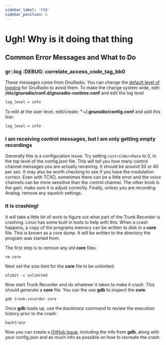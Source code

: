 ```yaml
---
sidebar_label: 'FAQ'
sidebar_position: 6
---
```


# Ugh! Why is it doing that thing

## Common Error Messages and What to Do

### gr::log :DEBUG: correlate_access_code_tag_bb0

These messages come from GnuRadio. You can change the [default level of logging](https://wiki.gnuradio.org/index.php/Logging) for GnuRadio to avoid them. To make the change system wide, edit: **/etc/gnuradio/conf.d/gnuradio-runtime.conf** and edit the log level

```bash
log_level = info 
```


To edit at the user level, edit/create: **"~/.gnuradio/config.conf** and add this line:

```bash
log_level = info 
```

### I am receiving control messages, but I am only getting empty recordings

Generally this is a configuration issue. Try setting `controlWarnRate` to 0, in the top level of the config.json file. This will tell you how many control channel messages you are actually receiving. It should be around 30 or 40 per sec. It may also be worth checking to see if you have the modulation correct. Even with TCXO, sometimes there can be a little error and the voice channels can be more sensitive than the control channel. The other knob is the gain, make sure it is adjust correctly. Finally, unless you are recording Analog, remove any squelch settings.

### It is crashing!

It will take a little bit of work to figure out what part of the Trunk Recorder is crashing. Linux has some built in tools to help with this. When a crash happens, a copy of the programs memory can be written to disk in a **core** file. This is known as a core dump. It will be written to the directory the program was started from.

The first step is to remove any old **core** files:

`rm core`

Next set the size limit for the **core** file to be unlimited:

`ulimit -c unlimited`

Now start Trunk Recorder and do whatever it takes to make it crash. This should generate a **core** file. You can the use **gdb** to inspect the **core**:

`gdb trunk-recorder core`

Once **gdb** loads up, use the *backtrace* command to review the execution history prior to the crash:

`backtrace`

Now you can create a [GitHub Issue](https://github.com/robotastic/trunk-recorder/issues), including the info from **gdb**, along with your config.json and as much info as possible on how to recreate the crash.

